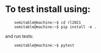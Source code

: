 # To test install using:
```console
    semitable@machine:~$ cd rl2021
    semitable@machine:~$ pip install -e .
```
and run tests:
```console
    semitable@machine:~$ pytest
```
